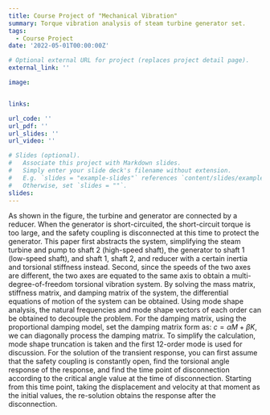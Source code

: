 ```yaml
---
title: Course Project of "Mechanical Vibration"
summary: Torque vibration analysis of steam turbine generator set.
tags:
  - Course Project
date: '2022-05-01T00:00:00Z'

# Optional external URL for project (replaces project detail page).
external_link: ''

image:


links:

url_code: ''
url_pdf: ''
url_slides: ''
url_video: ''

# Slides (optional).
#   Associate this project with Markdown slides.
#   Simply enter your slide deck's filename without extension.
#   E.g. `slides = "example-slides"` references `content/slides/example-slides.md`.
#   Otherwise, set `slides = ""`.
slides: 
---
```


As shown in the figure, the turbine and generator are connected by a reducer. When the generator is short-circuited, the short-circuit torque is too large, and the safety coupling is disconnected at this time to protect the generator. This paper first abstracts the system, simplifying the steam turbine and pump to shaft 2 (high-speed shaft), the generator to shaft 1 (low-speed shaft), and shaft 1, shaft 2, and reducer with a certain inertia and torsional stiffness instead. Second, since the speeds of the two axes are different, the two axes are equated to the same axis to obtain a multi-degree-of-freedom torsional vibration system. By solving the mass matrix, stiffness matrix, and damping matrix of the system, the differential equations of motion of the system can be obtained. Using mode shape analysis, the natural frequencies and mode shape vectors of each order can be obtained to decouple the problem. For the damping matrix, using the proportional damping model, set the damping matrix form as: $c = \alpha M+\beta K$, we can diagonally process the damping matrix. To simplify the calculation, mode shape truncation is taken and the first 12-order mode is used for discussion. For the solution of the transient response, you can first assume that the safety coupling is constantly open, find the torsional angle response of the response, and find the time point of disconnection according to the critical angle value at the time of disconnection. Starting from this time point, taking the displacement and velocity at that moment as the initial values, the re-solution obtains the response after the disconnection.
